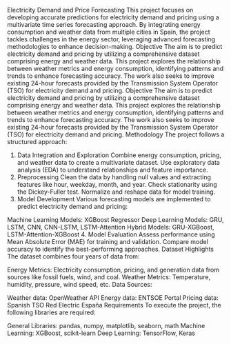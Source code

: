 Electricity Demand and Price Forecasting
This project focuses on developing accurate predictions for electricity demand and pricing using a multivariate time series forecasting approach. By integrating energy consumption and weather data from multiple cities in Spain, the project tackles challenges in the energy sector, leveraging advanced forecasting methodologies to enhance decision-making.
Objective
The aim is to predict electricity demand and pricing by utilizing a comprehensive dataset comprising energy and weather data. This project explores the relationship between weather metrics and energy consumption, identifying patterns and trends to enhance forecasting accuracy. The work also seeks to improve existing 24-hour forecasts provided by the Transmission System Operator (TSO) for electricity demand and pricing.
Objective
The aim is to predict electricity demand and pricing by utilizing a comprehensive dataset comprising energy and weather data. This project explores the relationship between weather metrics and energy consumption, identifying patterns and trends to enhance forecasting accuracy. The work also seeks to improve existing 24-hour forecasts provided by the Transmission System Operator (TSO) for electricity demand and pricing.
Methodology
The project follows a structured approach:

1. Data Integration and Exploration
Combine energy consumption, pricing, and weather data to create a multivariate dataset.
Use exploratory data analysis (EDA) to understand relationships and feature importance.
2. Preprocessing
Clean the data by handling null values and extracting features like hour, weekday, month, and year.
Check stationarity using the Dickey-Fuller test.
Normalize and reshape data for model training.
3. Model Development
Various forecasting models are implemented to predict electricity demand and pricing:

Machine Learning Models:
XGBoost Regressor
Deep Learning Models:
GRU, LSTM, CNN, CNN-LSTM, LSTM-Attention
Hybrid Models:
GRU-XGBoost, LSTM-Attention-XGBoost
4. Model Evaluation
Assess performance using Mean Absolute Error (MAE) for training and validation.
Compare model accuracy to identify the best-performing approaches.
Dataset Highlights
The dataset combines four years of data from:

Energy Metrics: Electricity consumption, pricing, and generation data from sources like fossil fuels, wind, and coal.
Weather Metrics: Temperature, humidity, pressure, wind speed, etc.
Data Sources:

Weather data: OpenWeather API
Energy data: ENTSOE Portal
Pricing data: Spanish TSO Red Electric España
Requirements
To execute the project, the following libraries are required:

General Libraries: pandas, numpy, matplotlib, seaborn, math
Machine Learning: XGBoost, scikit-learn
Deep Learning: TensorFlow, Keras
